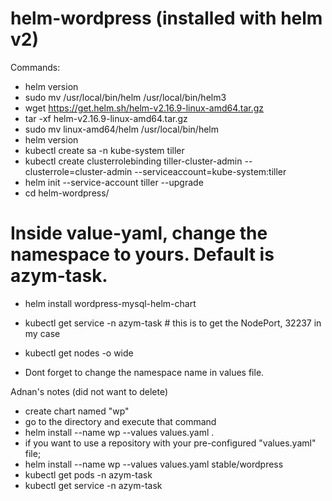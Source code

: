 # helm-wordpress (installed with helm v2)

Commands:
  * helm version
  * sudo mv /usr/local/bin/helm  /usr/local/bin/helm3
  * wget https://get.helm.sh/helm-v2.16.9-linux-amd64.tar.gz
  * tar -xf helm-v2.16.9-linux-amd64.tar.gz
  * sudo mv linux-amd64/helm /usr/local/bin/helm
  * helm version
  * kubectl create sa -n kube-system tiller
  * kubectl create clusterrolebinding tiller-cluster-admin --clusterrole=cluster-admin --serviceaccount=kube-system:tiller
  * helm init --service-account tiller --upgrade
  * cd helm-wordpress/
  # Inside value-yaml, change the namespace to yours. Default is azym-task.
  * helm install wordpress-mysql-helm-chart
  * kubectl get service -n azym-task # this is to get the NodePort, 32237 in my case
  * kubectl get nodes -o wide
  
* Dont forget to change the namespace name in values file.

Adnan's notes (did not want to delete)
  
  * create chart named "wp"
  * go to the directory and execute that command
  * helm install  --name wp --values values.yaml .
  * if you want to use a repository with your pre-configured "values.yaml" file; 
  * helm install  --name wp --values values.yaml stable/wordpress
  * kubectl get pods -n azym-task
  * kubectl get service -n azym-task
  
  
